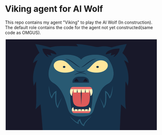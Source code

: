 # Viking agent for AI Wolf
This repo contains my agent "Viking" to play the AI Wolf  (In construction). The default role contains the code for the agent not yet constructed(same code as OMGUS).
<!-- 
![Viking](https://user-images.githubusercontent.com/46248768/122360495-0e6b4880-cf74-11eb-8d45-cdd57dde86b2.gif) -->
<!-- <img src="/Viking.gif" width="250" height="250"/> -->

<p align="center">
  <img width="500" height="300" src="/Viking.gif">
</p>
